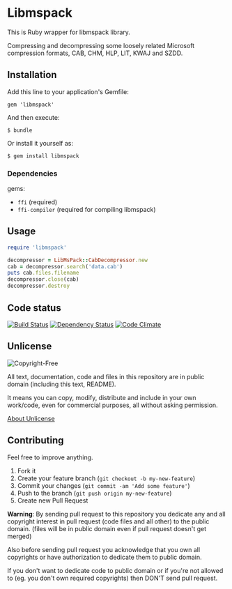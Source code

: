 # Libmspack

This is Ruby wrapper for libmspack library.

Compressing and decompressing some loosely related Microsoft compression formats, CAB, CHM, HLP, LIT, KWAJ and SZDD.


## Installation

Add this line to your application's Gemfile:

    gem 'libmspack'

And then execute:

    $ bundle

Or install it yourself as:

    $ gem install libmspack

### Dependencies

gems:

* `ffi` (required)
* `ffi-compiler` (required for compiling libmspack)

## Usage

```ruby
require 'libmspack'

decompressor = LibMsPack::CabDecompressor.new
cab = decompressor.search('data.cab')
puts cab.files.filename
decompressor.close(cab)
decompressor.destroy
```


## Code status

[![Build Status](https://travis-ci.org/davispuh/ruby-libmspack.png?branch=master)](https://travis-ci.org/davispuh/ruby-libmspack)
[![Dependency Status](https://gemnasium.com/davispuh/ruby-libmspack.png)](https://gemnasium.com/davispuh/ruby-libmspack)
[![Code Climate](https://codeclimate.com/github/davispuh/ruby-libmspack.png)](https://codeclimate.com/github/davispuh/ruby-libmspack)


## Unlicense

![Copyright-Free](http://unlicense.org/pd-icon.png)

All text, documentation, code and files in this repository are in public domain (including this text, README).

It means you can copy, modify, distribute and include in your own work/code, even for commercial purposes, all without asking permission.

[About Unlicense](http://unlicense.org/)
 
 
## Contributing

Feel free to improve anything.

1. Fork it
2. Create your feature branch (`git checkout -b my-new-feature`)
3. Commit your changes (`git commit -am 'Add some feature'`)
4. Push to the branch (`git push origin my-new-feature`)
5. Create new Pull Request


**Warning**: By sending pull request to this repository you dedicate any and all copyright interest in pull request (code files and all other) to the public domain. (files will be in public domain even if pull request doesn't get merged)

Also before sending pull request you acknowledge that you own all copyrights or have authorization to dedicate them to public domain.

If you don't want to dedicate code to public domain or if you're not allowed to (eg. you don't own required copyrights) then DON'T send pull request.

